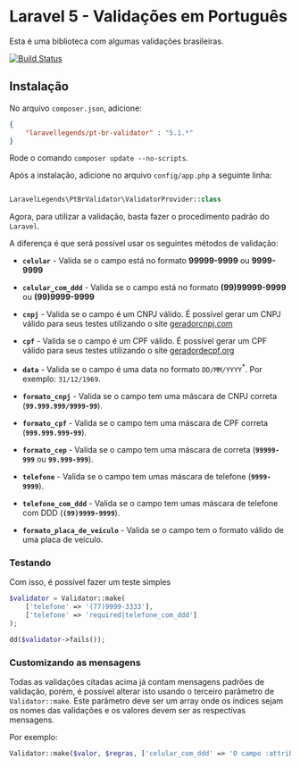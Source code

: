 # Laravel 5 - Validações em Português

Esta é uma biblioteca com algumas validações brasileiras.

[![Build Status](https://travis-ci.org/LaravelLegends/pt-br-validator.svg?branch=master)](https://travis-ci.org/LaravelLegends/pt-br-validator)

## Instalação

No arquivo `composer.json`, adicione:

```json
{
    "laravellegends/pt-br-validator" : "5.1.*"
}
```

Rode o comando `composer update --no-scripts`.

Após a instalação, adicione no arquivo `config/app.php` a seguinte linha:

```php

LaravelLegends\PtBrValidator\ValidatorProvider::class

```

Agora, para utilizar a validação, basta fazer o procedimento padrão do `Laravel`.

A diferença é que será possível usar os seguintes métodos de validação:

* **`celular`** - Valida se o campo está no formato **99999-9999** ou **9999-9999**

*  **`celular_com_ddd`** - Valida se o campo está no formato **(99)99999-9999** ou **(99)9999-9999**

* **`cnpj`** - Valida se o campo é um CNPJ válido. É possível gerar um CNPJ válido para seus testes utilizando o site [geradorcnpj.com](http://www.geradorcnpj.com/)

* **`cpf`** - Valida se o campo é um CPF válido. É possível gerar um CPF válido para seus testes utilizando o site [geradordecpf.org](http://geradordecpf.org) 

* **`data`** - Valida se o campo é uma data no formato `DD/MM/YYYY`<sup>*</sup>. Por exemplo: `31/12/1969`.

* **`formato_cnpj`** - Valida se o campo tem uma máscara de CNPJ correta (**`99.999.999/9999-99`**).

* **`formato_cpf`** - Valida se o campo tem uma máscara de CPF correta (**`999.999.999-99`**).

* **`formato_cep`** - Valida se o campo tem uma máscara de correta (**`99999-999`** ou **`99.999-999`**).

* **`telefone`** - Valida se o campo tem umas máscara de telefone (**`9999-9999`**).

* **`telefone_com_ddd`** - Valida se o campo tem umas máscara de telefone com DDD (**`(99)9999-9999`**).

* **`formato_placa_de_veiculo`** - Valida se o campo tem o formato válido de uma placa de veículo.

### Testando

Com isso, é possível fazer um teste simples


```php
$validator = Validator::make(
    ['telefone' => '(77)9999-3333'],
    ['telefone' => 'required|telefone_com_ddd']
);

dd($validator->fails());

```

### Customizando as mensagens

Todas as validações citadas acima já contam mensagens padrões de validação, porém, é possível alterar isto usando o terceiro parâmetro de `Validator::make`. Este parâmetro deve ser um array onde os índices sejam os nomes das validações e os valores devem ser as respectivas mensagens.

Por exemplo:


```php
Validator::make($valor, $regras, ['celular_com_ddd' => 'O campo :attribute não é um celular'])
```

